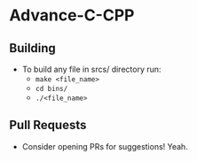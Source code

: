 # Advance-C-CPP
## Building   
* To build any file in srcs/ directory run:  
    * `make <file_name>`
    * `cd bins/`
    * `./<file_name>`

## Pull Requests
* Consider opening PRs for suggestions! Yeah.